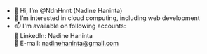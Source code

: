 - 👋 Hi, I’m @NdnHnnt (Nadine Haninta)
- 👀 I’m interested in cloud computing, including web development
- 📫 I'm available on following accounts:
   <br> 💞️ LinkedIn: Nadine Haninta
   <br> 💞️ E-mail: nadinehaninta@gmail.com

